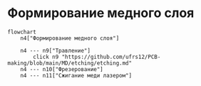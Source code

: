 # Формирование медного слоя

```mermaid
flowchart
	n4["Формирование медного слоя"]

	n4 --- n9["Травление"]
		click n9 "https://github.com/ufrs12/PCB-making/blob/main/MD/etching/etching.md"
	n4 --- n10["Фрезерование"]
	n4 --- n11["Сжигание меди лазером"]

